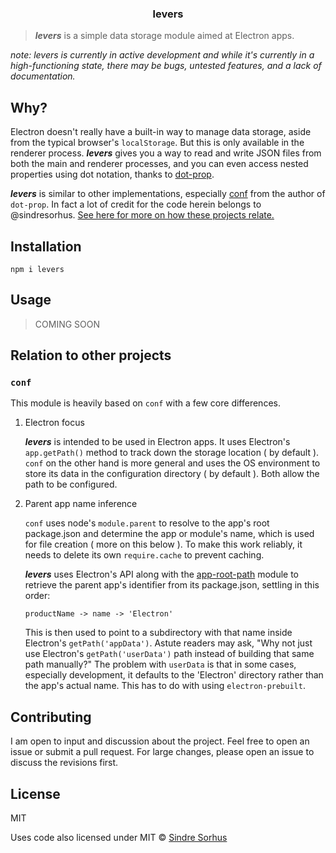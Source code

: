 ### <p align="center"><b>levers</b></p>

> ***levers*** is a simple data storage module aimed at Electron apps.

*note: levers is currently in active development and while it's currently in a high-functioning state, there may be bugs, untested features, and a lack of documentation.*

## Why?

Electron doesn't really have a built-in way to manage data storage, aside from the typical browser's `localStorage`. But this is only available in the renderer process. ***levers*** gives you a way to read and write JSON files from both the main and renderer processes, and you can even access nested properties using dot notation, thanks to [dot-prop][dotprop].

***levers*** is similar to other implementations, especially [conf][conf] from the author of `dot-prop`. In fact a lot of credit for the code herein belongs to @sindresorhus. [See here for more on how these projects relate.](#relation-to-other-projects)

[dotprop]: https://github.com/sindresorhus/dot-prop
[conf]: https://github.com/sindresorhus/conf

## Installation

`npm i levers`

## Usage

> COMING SOON

## Relation to other projects

### `conf`

This module is heavily based on `conf` with a few core differences.

1. Electron focus

   ***levers*** is intended to be used in Electron apps. It uses Electron's `app.getPath()` method to track down the storage location ( by default ). `conf` on the other hand is more general and uses the OS environment to store its data in the configuration directory ( by default ). Both allow the path to be configured.

2. Parent app name inference

   `conf` uses node's `module.parent` to resolve to the app's root package.json and determine the app or module's name, which is used for file creation ( more on this below ). To make this work reliably, it needs to delete its own `require.cache` to prevent caching.

   ***levers*** uses Electron's API along with the [app-root-path][approot] module to retrieve the parent app's identifier from its package.json, settling in this order:

   `productName -> name -> 'Electron'`

   This is then used to point to a subdirectory with that name inside Electron's `getPath('appData')`. Astute readers may ask, "Why not just use Electron's `getPath('userData')` path instead of building that same path manually?" The problem with `userData` is that in some cases, especially development, it defaults to the 'Electron' directory rather than the app's actual name. This has to do with using `electron-prebuilt`.

[approot]: inxilpro/node-app-root-path

## Contributing

I am open to input and discussion about the project. Feel free to open an issue or submit a pull request. For large changes, please open an issue to discuss the revisions first.

## License

MIT

Uses code also licensed under MIT © [Sindre Sorhus](https://sindresorhus.com)
